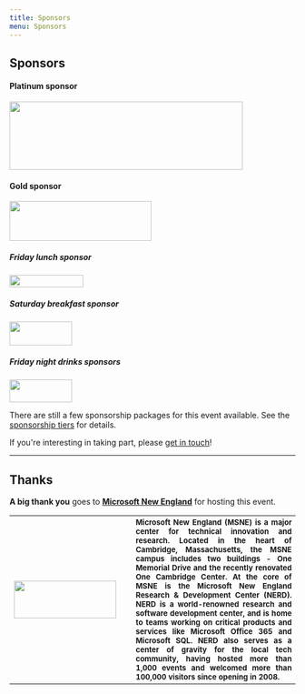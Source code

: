 ```yaml
---
title: Sponsors
menu: Sponsors
---
```


## Sponsors

#### Platinum sponsor

<img src="http://dynamicinfradays.org/events/2015-boston/codeship-logo.png" width="411" height="120" style="margin: 0;">

#### Gold sponsor

<img src="http://dynamicinfradays.org/events/2015-boston/sysdig-logo.png" width="250" height="70" style="margin: 0;">

##### Friday lunch sponsor

<img src="http://dynamicinfradays.org/events/2015-boston/localytics-logo.jpg" width="130" height="22" style="margin: 0;">

##### Saturday breakfast sponsor

<img src="http://dynamicinfradays.org/events/2015-boston/coreos-logo.png" width="110" height="42" style="margin: 0;">

##### Friday night drinks sponsors

<img src="http://dynamicinfradays.org/events/2015-boston/hubspot-logo.png" width="110" height="40" style="margin: 0;">

There are still a few sponsorship packages for this event available. See the [sponsorship tiers](/sponsorship) for details.

If you're interesting in taking part, please [get in touch](mailto:2015-boston-sponsorship@dynamicinfradays.org)!

----

## Thanks

**A big thank you** goes to **[Microsoft New England](http://microsoftnewengland.com/about)** for hosting this event.
<table style="border:none;vertical-align:middle;">
  <tr>
    <th style="width:200px">
      <img src="http://microsoftnewengland.com/eventmanager/img/MSFT_logo_rgb_C-Gray_D.png" width="180" height="66" style="margin-left:auto;margin-right:auto;float:left">
    </th>
    <th style="font-size:small;text-align:justify">
      <span>Microsoft New England (MSNE) is a major center for technical innovation and research. Located in the heart of Cambridge, Massachusetts, the MSNE campus includes two buildings - One Memorial Drive and the recently renovated One Cambridge Center. At the core of MSNE is the Microsoft New England Research & Development Center (NERD). NERD is a world-renowned research and software development center, and is home to teams working on critical products and services like Microsoft Office 365 and Microsoft SQL. NERD also serves as a center of gravity for the local tech community, having hosted more than 1,000 events and welcomed more than 100,000 visitors since opening in 2008.</span>
    </th>
  </tr>
</table>
